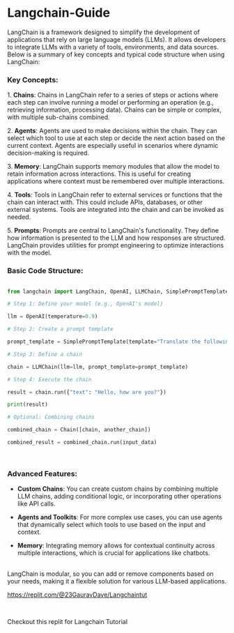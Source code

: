 # Langchain-Guide
LangChain is a framework designed to simplify the development of applications that rely on large language models (LLMs). It allows developers to integrate LLMs with a variety of tools, environments, and data sources. Below is a summary of key concepts and typical code structure when using LangChain:

### Key Concepts:

1\. **Chains**: Chains in LangChain refer to a series of steps or actions where each step can involve running a model or performing an operation (e.g., retrieving information, processing data). Chains can be simple or complex, with multiple sub-chains combined.

2\. **Agents**: Agents are used to make decisions within the chain. They can select which tool to use at each step or decide the next action based on the current context. Agents are especially useful in scenarios where dynamic decision-making is required.

3\. **Memory**: LangChain supports memory modules that allow the model to retain information across interactions. This is useful for creating applications where context must be remembered over multiple interactions.

4\. **Tools**: Tools in LangChain refer to external services or functions that the chain can interact with. This could include APIs, databases, or other external systems. Tools are integrated into the chain and can be invoked as needed.

5\. **Prompts**: Prompts are central to LangChain's functionality. They define how information is presented to the LLM and how responses are structured. LangChain provides utilities for prompt engineering to optimize interactions with the model.
<br/>

### Basic Code Structure:

```python

from langchain import LangChain, OpenAI, LLMChain, SimplePromptTemplate, Chain

# Step 1: Define your model (e.g., OpenAI's model)

llm = OpenAI(temperature=0.9)

# Step 2: Create a prompt template

prompt_template = SimplePromptTemplate(template="Translate the following text to French: {text}")

# Step 3: Define a chain

chain = LLMChain(llm=llm, prompt_template=prompt_template)

# Step 4: Execute the chain

result = chain.run({"text": "Hello, how are you?"})

print(result)

# Optional: Combining chains

combined_chain = Chain([chain, another_chain])

combined_result = combined_chain.run(input_data)

```
<br/>

### Advanced Features:

- **Custom Chains**: You can create custom chains by combining multiple LLM chains, adding conditional logic, or incorporating other operations like API calls.

- **Agents and Toolkits**: For more complex use cases, you can use agents that dynamically select which tools to use based on the input and context.

- **Memory**: Integrating memory allows for contextual continuity across multiple interactions, which is crucial for applications like chatbots.
<br/>
LangChain is modular, so you can add or remove components based on your needs, making it a flexible solution for various LLM-based applications.

<br/>

https://replit.com/@23GauravDave/Langchaintut

<br/>

Checkout this replit for Langchain Tutorial 